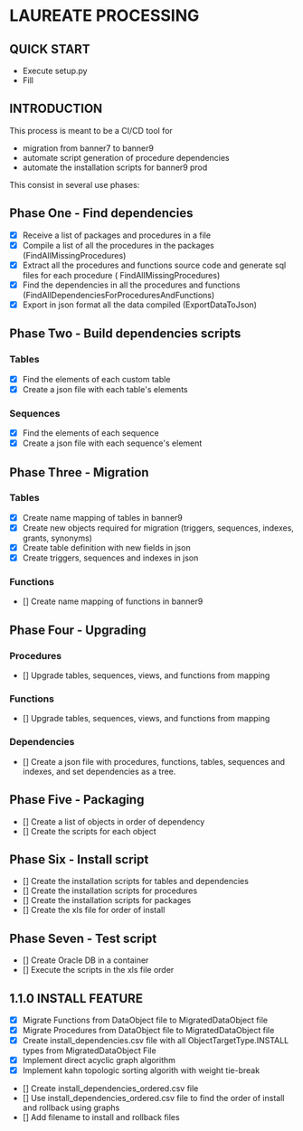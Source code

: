 # LAUREATE PROCESSING

## QUICK START

- Execute setup.py
- Fill

## INTRODUCTION

This process is meant to be a CI/CD tool for

- migration from banner7 to banner9
- automate script generation of procedure dependencies
- automate the installation scripts for banner9 prod

This consist in several use phases:

## Phase One - Find dependencies

- [x] Receive a list of packages and procedures in a file
- [x] Compile a list of all the procedures in the packages (FindAllMissingProcedures)
- [x] Extract all the procedures and functions source code and generate sql files for each procedure (
  FindAllMissingProcedures)
- [x] Find the dependencies in all the procedures and functions (FindAllDependenciesForProceduresAndFunctions)
- [x] Export in json format all the data compiled (ExportDataToJson)

## Phase Two - Build dependencies scripts

### Tables

- [x] Find the elements of each custom table
- [x] Create a json file with each table's elements

### Sequences

- [x] Find the elements of each sequence
- [x] Create a json file with each sequence's element

## Phase Three - Migration

### Tables

- [x] Create name mapping of tables in banner9
- [x] Create new objects required for migration (triggers, sequences, indexes, grants, synonyms)
- [x] Create table definition with new fields in json
- [x] Create triggers, sequences and indexes in json

### Functions

- [] Create name mapping of functions in banner9

## Phase Four - Upgrading

### Procedures

- [] Upgrade tables, sequences, views, and functions from mapping

### Functions

- [] Upgrade tables, sequences, views, and functions from mapping

### Dependencies

- [] Create a json file with procedures, functions, tables, sequences and indexes, and set dependencies as a tree.

## Phase Five - Packaging

- [] Create a list of objects in order of dependency
- [] Create the scripts for each object

## Phase Six - Install script

- [] Create the installation scripts for tables and dependencies
- [] Create the installation scripts for procedures
- [] Create the installation scripts for packages
- [] Create the xls file for order of install

## Phase Seven - Test script

- [] Create Oracle DB in a container
- [] Execute the scripts in the xls file order

## 1.1.0 INSTALL FEATURE

- [x] Migrate Functions from DataObject file to MigratedDataObject file
- [x] Migrate Procedures from DataObject file to MigratedDataObject file
- [x] Create install_dependencies.csv file with all ObjectTargetType.INSTALL types from MigratedDataObject File
- [x] Implement direct acyclic graph algorithm
- [x] Implement kahn topologic sorting algorith with weight tie-break
- [] Create install_dependencies_ordered.csv file
- [] Use install_dependencies_ordered.csv file to find the order of install and rollback using graphs
- [] Add filename to install and rollback files

